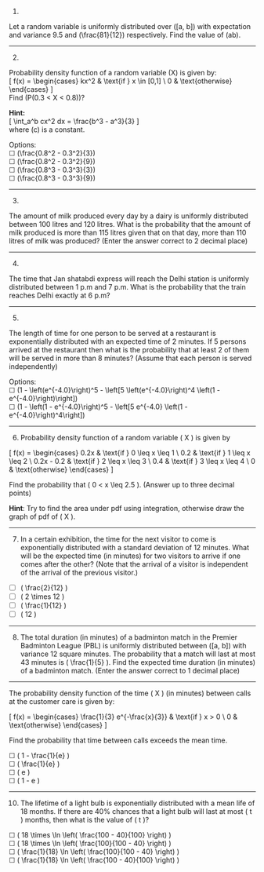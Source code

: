 1) 
Let a random variable is uniformly distributed over \([a, b]\) with expectation and variance 9.5 and \(\frac{81}{12}\) respectively. Find the value of \(ab\).  

---

2) 
Probability density function of a random variable \(X\) is given by:  
\[
f(x) = 
\begin{cases} 
kx^2 & \text{if } x \in [0,1] \\
0 & \text{otherwise}
\end{cases}
\]  
Find \(P(0.3 < X < 0.8)\)?  

**Hint:**  
\[
\int_a^b cx^2 dx = \frac{b^3 - a^3}{3}
\]  
where \(c\) is a constant.  

Options:  
☐ \(\frac{0.8^2 - 0.3^2}{3}\)  
☐ \(\frac{0.8^2 - 0.3^2}{9}\)  
☐ \(\frac{0.8^3 - 0.3^3}{3}\)  
☐ \(\frac{0.8^3 - 0.3^3}{9}\)  


---

3) 
The amount of milk produced every day by a dairy is uniformly distributed between 100 litres and 120 litres. What is the probability that the amount of milk produced is more than 115 litres given that on that day, more than 110 litres of milk was produced? (Enter the answer correct to 2 decimal place)  

---

4) 
The time that Jan shatabdi express will reach the Delhi station is uniformly distributed between 1 p.m and 7 p.m. What is the probability that the train reaches Delhi exactly at 6 p.m?  

---

5) 
The length of time for one person to be served at a restaurant is exponentially distributed with an expected time of 2 minutes. If 5 persons arrived at the restaurant then what is the probability that at least 2 of them will be served in more than 8 minutes? (Assume that each person is served independently)  

Options:  
☐ \(1 - \left(e^{-4.0}\right)^5 - \left[5 \left(e^{-4.0}\right)^4 \left(1 - e^{-4.0}\right)\right]\)  
☐ \(1 - \left(1 - e^{-4.0}\right)^5 - \left[5 e^{-4.0} \left(1 - e^{-4.0}\right)^4\right]\)  

---


6) Probability density function of a random variable \( X \) is given by  

\[
f(x) = 
\begin{cases} 
0.2x & \text{if } 0 \leq x \leq 1 \\
0.2 & \text{if } 1 \leq x \leq 2 \\
0.2x - 0.2 & \text{if } 2 \leq x \leq 3 \\
0.4 & \text{if } 3 \leq x \leq 4 \\
0 & \text{otherwise}
\end{cases}
\]

Find the probability that \( 0 < x \leq 2.5 \). (Answer up to three decimal points)  

**Hint**: Try to find the area under pdf using integration, otherwise draw the graph of pdf of \( X \).  



---

7) In a certain exhibition, the time for the next visitor to come is exponentially distributed with a standard deviation of 12 minutes. What will be the expected time (in minutes) for two visitors to arrive if one comes after the other? (Note that the arrival of a visitor is independent of the arrival of the previous visitor.)  

- ☐ \( \frac{2}{12} \)  
- ☐ \( 2 \times 12 \)  
- ☐ \( \frac{1}{12} \)  
- ☐ \( 12 \)  


---

8) The total duration (in minutes) of a badminton match in the Premier Badminton League (PBL) is uniformly distributed between \([a, b]\) with variance 12 square minutes. The probability that a match will last at most 43 minutes is \( \frac{1}{5} \). Find the expected time duration (in minutes) of a badminton match. (Enter the answer correct to 1 decimal place)  


---

The probability density function of the time \( X \) (in minutes) between calls at the customer care is given by:

\[
f(x) = 
\begin{cases} 
\frac{1}{3} e^{-\frac{x}{3}} & \text{if } x > 0 \\ 
0 & \text{otherwise} 
\end{cases}
\]

Find the probability that time between calls exceeds the mean time.

☐ \( 1 - \frac{1}{e} \)  
☐ \( \frac{1}{e} \)  
☐ \( e \)  
☐ \( 1 - e \)  

---

10) The lifetime of a light bulb is exponentially distributed with a mean life of 18 months. If there are 40% chances that a light bulb will last at most \( t \) months, then what is the value of \( t \)?  

☐ \( 18 \times \ln \left( \frac{100 - 40}{100} \right) \)  
☐ \( 18 \times \ln \left( \frac{100}{100 - 40} \right) \)  
☐ \( \frac{1}{18} \ln \left( \frac{100}{100 - 40} \right) \)  
☐ \( \frac{1}{18} \ln \left( \frac{100 - 40}{100} \right) \)  
